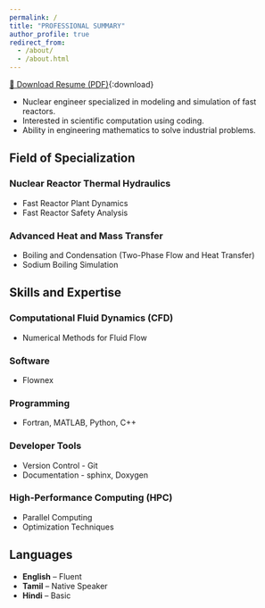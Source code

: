 ```yaml
---
permalink: /
title: "PROFESSIONAL SUMMARY"
author_profile: true
redirect_from: 
  - /about/
  - /about.html
---
```


[📄 Download Resume (PDF)](/resume/main.pdf){:download}

- Nuclear engineer specialized in modeling and simulation of fast reactors.  
- Interested in scientific computation using coding.  
- Ability in engineering mathematics to solve industrial problems.  

## Field of Specialization  

### Nuclear Reactor Thermal Hydraulics
- Fast Reactor Plant Dynamics  
- Fast Reactor Safety Analysis  

### Advanced Heat and Mass Transfer
- Boiling and Condensation (Two-Phase Flow and Heat Transfer)  
- Sodium Boiling Simulation  

## Skills and Expertise  

### Computational Fluid Dynamics (CFD)
- Numerical Methods for Fluid Flow  

### Software
- Flownex

### Programming
- Fortran, MATLAB, Python, C++  

### Developer Tools
- Version Control - Git
- Documentation - sphinx, Doxygen

### High-Performance Computing (HPC)
- Parallel Computing  
- Optimization Techniques  

## Languages  
- **English** – Fluent  
- **Tamil** – Native Speaker  
- **Hindi** – Basic  